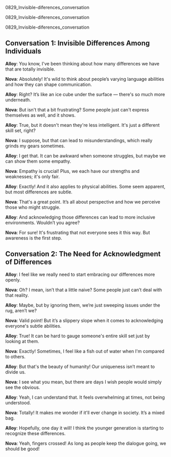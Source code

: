 
0829_Invisible-diferences_conversation


0829_Invisible-diferences_conversation


0829_Invisible-diferences_conversation


## Conversation 1: Invisible Differences Among Individuals

**Alloy**: You know, I've been thinking about how many differences we have that are totally invisible.

**Nova**: Absolutely! It's wild to think about people’s varying language abilities and how they can shape communication.

**Alloy**: Right? It’s like an ice cube under the surface — there's so much more underneath.

**Nova**: But isn't that a bit frustrating? Some people just can't express themselves as well, and it shows.

**Alloy**: True, but it doesn't mean they're less intelligent. It's just a different skill set, right?

**Nova**: I suppose, but that can lead to misunderstandings, which really grinds my gears sometimes.

**Alloy**: I get that. It can be awkward when someone struggles, but maybe we can show them some empathy.

**Nova**: Empathy is crucial! Plus, we each have our strengths and weaknesses; it's only fair.

**Alloy**: Exactly! And it also applies to physical abilities. Some seem apparent, but most differences are subtle.

**Nova**: That's a great point. It’s all about perspective and how we perceive those who might struggle.

**Alloy**: And acknowledging those differences can lead to more inclusive environments. Wouldn’t you agree?

**Nova**: For sure! It's frustrating that not everyone sees it this way. But awareness is the first step.

## Conversation 2: The Need for Acknowledgment of Differences

**Alloy**: I feel like we really need to start embracing our differences more openly.

**Nova**: Oh? I mean, isn’t that a little naive? Some people just can’t deal with that reality.

**Alloy**: Maybe, but by ignoring them, we’re just sweeping issues under the rug, aren’t we?

**Nova**: Valid point! But it’s a slippery slope when it comes to acknowledging everyone's subtle abilities.

**Alloy**: True! It can be hard to gauge someone's entire skill set just by looking at them.

**Nova**: Exactly! Sometimes, I feel like a fish out of water when I'm compared to others.

**Alloy**: But that's the beauty of humanity! Our uniqueness isn’t meant to divide us.

**Nova**: I see what you mean, but there are days I wish people would simply see the obvious.

**Alloy**: Yeah, I can understand that. It feels overwhelming at times, not being understood.

**Nova**: Totally! It makes me wonder if it'll ever change in society. It’s a mixed bag.

**Alloy**: Hopefully, one day it will! I think the younger generation is starting to recognize these differences.

**Nova**: Yeah, fingers crossed! As long as people keep the dialogue going, we should be good!
